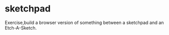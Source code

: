 # sketchpad
Exercise,build a browser version of something between a sketchpad and an Etch-A-Sketch.
